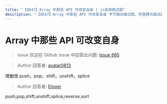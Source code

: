 ```yaml
---
title: "【Q647】Array 中那些 API 可改变自身 | js高频面试题"
description: "【Q647】Array 中那些 API 可改变自身 字节跳动面试题、阿里腾讯面试题、美团小米面试题。"
---
```


# Array 中那些 API 可改变自身

> Issue
> 欢迎在 Gtihub Issue 中回答此问题: [Issue 665](https://github.com/shfshanyue/Daily-Question/issues/665)

> Author
> 回答者: [avatar0813](https://github.com/avatar0813)

增删改
push，pop，shift，unshift，splice

> Author
> 回答者: [Elooer](https://github.com/Elooer)

push,pop,shift,unshift,splice,reverse,sort
